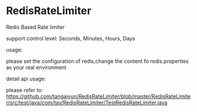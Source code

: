 # RedisRateLimiter

Redis Based Rate limiter

support control level: Seconds, Minutes,  Hours,  Days

usage:

please set the configuration of redis,change the content fo redis.properties as your real environment


detail api usage:

please refer to: https://github.com/tangaiyun/RedisRateLimiter/blob/master/RedisRateLimiter/src/test/java/com/tay/RedisRateLimiter/TestRedisRateLimiter.java
